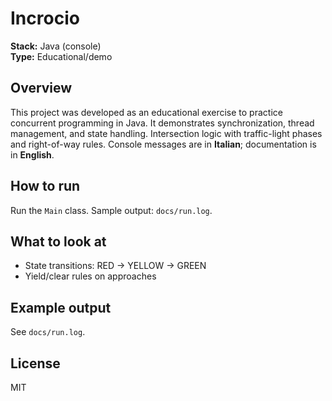 # Incrocio

**Stack:** Java (console)  
**Type:** Educational/demo

## Overview
This project was developed as an educational exercise to practice concurrent programming in Java. It demonstrates synchronization, thread management, and state handling.
Intersection logic with traffic-light phases and right-of-way rules. Console messages are in **Italian**; documentation is in **English**.

## How to run
Run the `Main` class. Sample output: `docs/run.log`.

## What to look at
- State transitions: RED → YELLOW → GREEN
- Yield/clear rules on approaches

## Example output
See `docs/run.log`.

## License
MIT
